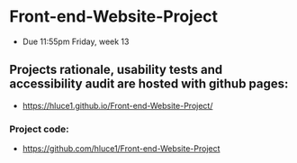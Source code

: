 # Front-end-Website-Project
- Due 11:55pm Friday, week 13

## Projects rationale, usability tests and accessibility audit are hosted with github pages:
* https://hluce1.github.io/Front-end-Website-Project/

### Project code:
* https://github.com/hluce1/Front-end-Website-Project

